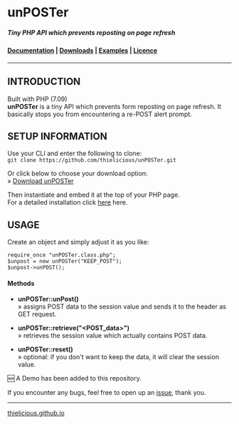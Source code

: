 # unPOSTer

##### Tiny PHP API which prevents reposting on page refresh

#### [Documentation](http:thielicious.github.io/#unposter_doc) | [Downloads](http:thielicious.github.io/#unposter_dls) | [Examples](http:thielicious.github.io/#unposter_demo) | [Licence](http:thielicious.github.io/#unposter_lic)
---


## INTRODUCTION

Built with PHP (7.09)<br>
**unPOSTer** is a tiny API which prevents form reposting on page refresh. It basically stops you from encountering a re-POST alert prompt.


## SETUP INFORMATION

Use your CLI and enter the following to clone:<br>
`git clone https://github.com/thielicious/unPOSTer.git`

Or click below to choose your download option:<br>
» [Download unPOSTer](http://thielicious.github.io/#unposter_dls)

Then instantiate and embed it at the top of your PHP page.<br>
For a detailed installation click [here](http://thielicious.github.io/#unposter_doc) here.


## USAGE

Create an object and simply adjust it as you like:
```
require_once "unPOSTer.class.php";
$unpost = new unPOSTer("KEEP_POST");
$unpost->unPOST();
```

#### Methods
- **unPOSTer::unPost()**<br>
» assigns POST data to the session value and sends it to the header as GET request.

- **unPOSTer::retrieve("&lt;POST_data&gt;")**<br>
» retrieves the session value which actually contains POST data.

- **unPOSTer::reset()**<br>
» optional: if you don't want to keep the data, it will clear the session value.


:new: A Demo has been added to this repository.

If you encounter any bugs, feel free to open up an <a href="https://github.com/thielicious/unPOSTer/issues">issue</a>, thank you.

---
<a href="http://thielicious.github.io">thielicious.github.io</a>